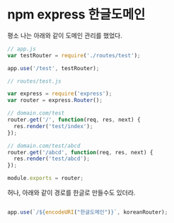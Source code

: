# npm express 한글도메인

평소 나는 아래와 같이 도메인 관리를 했었다.
```node.js
// app.js
var testRouter = require('./routes/test');

app.use('/test', testRouter);

// routes/test.js

var express = require('express');
var router = express.Router();

// domain.com/test
router.get('/', function(req, res, next) {
  res.render('test/index');
});

// domain.com/test/abcd
router.get('/abcd', function(req, res, next) {
  res.render('test/abcd');
});

module.exports = router;

```  

허나, 아래와 같이 경로를 한글로 만들수도 있더라.

```node.js

app.use(`/${encodeURI("한글도메인")}`, koreanRouter);

```

